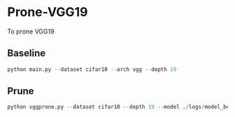 # Prone-VGG19
To prone VGG19
## Baseline
```python
python main.py --dataset cifar10 --arch vgg --depth 19
```

## Prune

```python
python vggprone.py --dataset cifar10 --depth 19 --model ./logs/model_best.pth.tar --save ./proned
```

